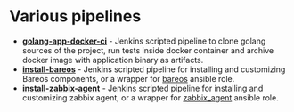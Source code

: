 # Various pipelines

- [**golang-app-docker-ci**](golang-app-docker-ci/README.md) - Jenkins scripted pipeline to clone golang sources of the 
  project, run tests inside docker container and archive docker image with application binary as artifacts.
- [**install-bareos**](install-bareos/README.md) - Jenkins scripted pipeline for installing and customizing Bareos 
  components, or a wrapper for
  [bareos](https://github.com/alexanderbazhenoff/ansible-collection-linux/tree/main/roles/bareos) ansible role.
- [**install-zabbix-agent**](install-zabbix-agent/README.md) - Jenkins scripted pipeline for installing and customizing 
  zabbix agent, or a wrapper for
  [zabbix_agent](https://github.com/alexanderbazhenoff/ansible-collection-linux/tree/main/roles/zabbix_agent) 
  ansible role.
